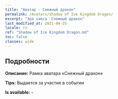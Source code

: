 ```yaml
---
title: "Аватар - Снежный дракон"
permalink: /Avatars/Shadow of Ice Kingdom Dragon/
excerpt: "Эра хаоса  Снежный дракон"
last_modified_at: 2021-04-25
locale: ru
ref: "Shadow of Ice Kingdom Dragon.md"
toc: false
classes: wide
---
```

## Подробности

 **Описание:** Рамка аватара «Снежный дракон» 

 **Tips:** Выдается за участие в событии 

 **Is available:**  - 

